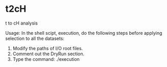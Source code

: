 # t2cH
t to cH analysis

Usage:
In the shell scipt, execution, do the following steps before applying selection to all the datasets:
1. Modify the paths of I/O root files.
2. Comment out the DryRun section.
3. Type the command: ./execution


